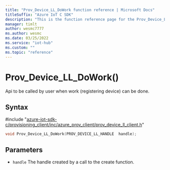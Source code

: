 ```yaml
---                             
title: "Prov_Device_LL_DoWork function reference | Microsoft Docs" 
titleSuffix: "Azure IoT C SDK"            
description: "This is the function reference page for the Prov_Device_LL_DoWork() function in the Azure IoT C SDK. This SDK is used with Azure IoT Hub and Azure IoT Hub Device Provisioning Service"            
manager: timlt                 
author: wesmc7777              
ms.author: wesmc               
ms.date: 03/25/2022                    
ms.service: "iot-hub"             
ms.custom: ""                
ms.topic: "reference"        
---                            
```


# Prov_Device_LL_DoWork()

Api to be called by user when work (registering device) can be done.

## Syntax

\#include "[azure-iot-sdk-c/provisioning_client/inc/azure_prov_client/prov_device_ll_client.h](../prov-device-ll-client-h.md)"  
```C
void Prov_Device_LL_DoWork(PROV_DEVICE_LL_HANDLE  handle);
```

## Parameters
* `handle` The handle created by a call to the create function.

